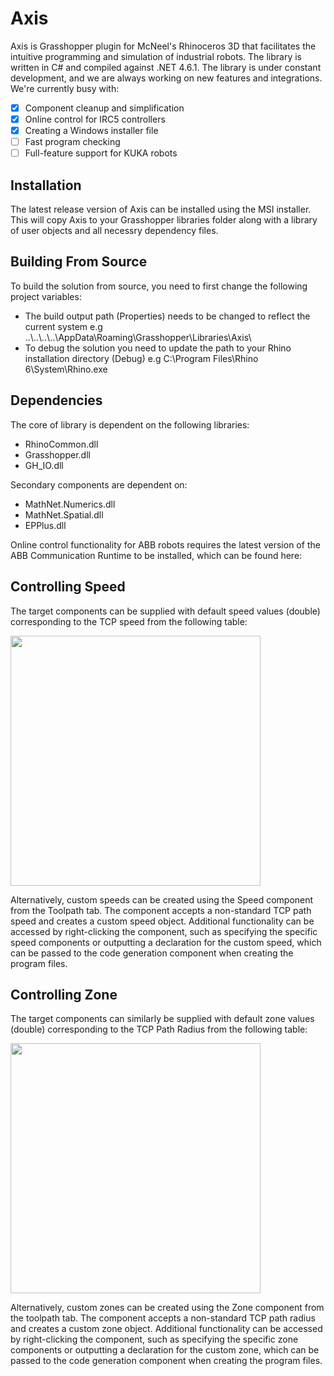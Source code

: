 # Axis
Axis is Grasshopper plugin for McNeel's Rhinoceros 3D that facilitates the intuitive programming and simulation of industrial robots.
The library is written in C# and compiled against .NET 4.6.1. The library is under constant development, and we are always working on new features and integrations. We're currently busy with:

- [x] Component cleanup and simplification
- [x] Online control for IRC5 controllers
- [x] Creating a Windows installer file
- [ ] Fast program checking
- [ ] Full-feature support for KUKA robots

## Installation
The latest release version of Axis can be installed using the MSI installer. This will copy Axis to your Grasshopper libraries folder along with a library of user objects and all necessry dependency files.

## Building From Source
To build the solution from source, you need to first change the following project variables:
* The build output path (Properties) needs to be changed to reflect the current system
e.g  ..\\..\\..\\..\AppData\Roaming\Grasshopper\Libraries\Axis\
* To debug the solution you need to update the path to your Rhino installation directory (Debug)
e.g C:\Program Files\Rhino 6\System\Rhino.exe

## Dependencies
The core of library is dependent on the following libraries:
* RhinoCommon.dll
* Grasshopper.dll
* GH_IO.dll

Secondary components are dependent on:
* MathNet.Numerics.dll
* MathNet.Spatial.dll
* EPPlus.dll

Online control functionality for ABB robots requires the latest version of the ABB Communication Runtime to be installed, which can be found here:

## Controlling Speed
The target components can be supplied with default speed values (double) corresponding to the TCP speed from the following table:

<img src="https://github.com/rhughes42/Axis/blob/master/Images/StandardSpeeds.PNG" width="400">

Alternatively, custom speeds can be created using the Speed component from the Toolpath tab. The component accepts a non-standard TCP path speed and creates a custom speed object. Additional functionality can be accessed by right-clicking the component, such as specifying the specific speed components or outputting a declaration for the custom speed, which can be passed to the code generation component when creating the program files.

## Controlling Zone
The target components can similarly be supplied with default zone values (double) corresponding to the TCP Path Radius from the following table:

<img src="https://github.com/rhughes42/Axis/blob/master/Images/StandardZones.PNG" width="400">

Alternatively, custom zones can be created using the Zone component from the toolpath tab. The component accepts a non-standard TCP path radius and creates a custom zone object. Additional functionality can be accessed by right-clicking the component, such as specifying the specific zone components or outputting a declaration for the custom zone, which can be passed to the code generation component when creating the program files.
